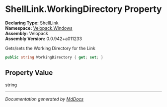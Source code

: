 ﻿<!--  
  <auto-generated>   
    The contents of this file were generated by a tool.  
    Changes to this file may be list if the file is regenerated  
  </auto-generated>   
-->

# ShellLink.WorkingDirectory Property

**Declaring Type:** [ShellLink](../index.md)  
**Namespace:** [Velopack.Windows](../../index.md)  
**Assembly:** Velopack  
**Assembly Version:** 0.0.942+a011233

Gets\/sets the Working Directory for the Link

```csharp
public string WorkingDirectory { get; set; }
```

## Property Value

string

___

*Documentation generated by [MdDocs](https://github.com/ap0llo/mddocs)*
